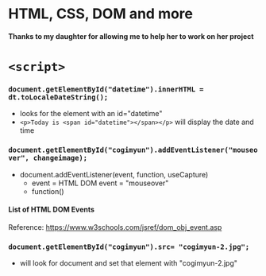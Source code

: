 # HTML, CSS, DOM and more

#### Thanks to my daughter for allowing me to help her to work on her project

# ```<script>```

### ```document.getElementById("datetime").innerHTML = dt.toLocaleDateString();```		
- looks for the element with an id="datetime"
- ```<p>Today is <span id="datetime"></span></p>``` will display the date and time




### ```document.getElementById("cogimyun").addEventListener("mouseover", changeimage);```
- document.addEventListener(event, function, useCapture) 
  - event = HTML DOM event = "mouseover"
  - function()

#### List of HTML DOM Events
Reference: https://www.w3schools.com/jsref/dom_obj_event.asp




### ```document.getElementById("cogimyun").src= "cogimyun-2.jpg";```
- will look for document and set that element with "cogimyun-2.jpg"

